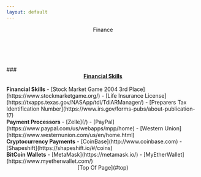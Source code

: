 ```yaml
---
layout: default
---
```

<header>Finance</header><br>
<div id="top">
<ul class="nav_menu">
</div>
### <u><b><center>Financial Skills</u></b></center><br>
<b>Financial Skills</b>
- [Stock Market Game 2004 3rd Place](https://www.stockmarketgame.org/)
- [Life Insurance License](https://txapps.texas.gov/NASApp/tdi/TdiARManager/)
- [Preparers Tax Identification Number](https://www.irs.gov/forms-pubs/about-publication-17)<br>
</div>
</section>
<section>
<b>Payment Processors</b>
- [Zelle](/)
- [PayPal](https://www.paypal.com/us/webapps/mpp/home)
- [Western Union](https://www.westernunion.com/us/en/home.html)<br>
</section>
<section>
<b>Cryptocurrency Payments</b>
- [CoinBase](http://www.coinbase.com)
- [Shapeshift](https://shapeshift.io/#/coins)<br>
</section>
<section>
<b>BitCoin Wallets</b>
- [MetaMask](https://metamask.io/)
- [MyEtherWallet](https://www.myetherwallet.com/)<br>
</section>
<footer><center>[Top Of Page](#top)</center><br></footer>
